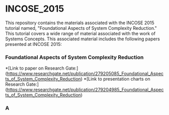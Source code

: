 # INCOSE_2015
This repository contains the materials associated with the INCOSE 2015 tutorial
named, "Foundational Aspects of System Complexity Reduction."  This tutorial
covers a wide range of material associated with the work of Systems Concepts.
This associated material includes the following papers presented at INCOSE 2015:

### Foundational Aspects of System Complexity Reduction
*[Link to paper on Research Gate:] (https://www.researchgate.net/publication/279205085_Foundational_Aspects_of_System_Complexity_Reduction)
*[Link to presentation charts on Research Gate:] (https://www.researchgate.net/publication/279204985_Foundational_Aspects_of_System_Complexity_Reduction)

### A
